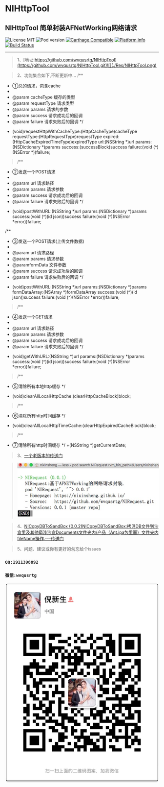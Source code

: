 # NIHttpTool
NIHttpTool 简单封装AFNetWorking网络请求
---

![License MIT](https://img.shields.io/github/license/mashape/apistatus.svg?maxAge=2592000)
![Pod version](https://img.shields.io/cocoapods/v/NIHttpTool.svg?style=flat)
[![Carthage Compatible](https://img.shields.io/badge/Carthage-compatible-4BC51D.svg?style=flat)](https://github.com/Carthage/Carthage)
[![Platform info](https://img.shields.io/cocoapods/p/NIHttpTool.svg?style=flat)](http://cocoadocs.org/docsets/WMPlayer)
[![Build Status](https://api.travis-ci.org/NIHttpTool/NIHttpTool.svg?branch=master)](https://travis-ci.org/NIHttpTool/NIHttpTool)

---
>1、[地址:https://github.com/wvqusrtg/NIHttpTool](https://github.com/wvqusrtg/NIHttpTool.git)![](./Res/NIHttpTool.png)

>2、功能集合如下,不断更新中...
>/**
 *  ①总的请求，包含cache
 *
 *  @param cacheType   缓存的类型
 *  @param requestType  请求类型
 *  @param params 请求的参数
 *  @param success 请求成功后的回调
 *  @param failure 请求失败后的回调
 */
+ (void)requestHttpWithCacheType:(HttpCacheType)cacheType requestType:(HttpRequestType)requestType expired:(HttpCacheExpiredTimeType)expiredType url:(NSString *)url params:(NSDictionary *)params success:(successBlock)success failure:(void (^)(NSError *))failure;
>/**
 *  ②发送一个POST请求
 *
 *  @param url     请求路径
 *  @param params  请求参数
 *  @param success 请求成功后的回调
 *  @param failure 请求失败后的回调
 */
+ (void)postWithURL:(NSString *)url params:(NSDictionary *)params success:(void (^)(id json))success failure:(void (^)(NSError *error))failure;

/**
 *  ③发送一个POST请求(上传文件数据)
 *
 *  @param url     请求路径
 *  @param params  请求参数
 *  @paramformData  文件参数
 *  @param success 请求成功后的回调
 *  @param failure 请求失败后的回调
 */
+ (void)postWithURL:(NSString *)url params:(NSDictionary *)params formDataArray:(NSArray *)formDataArray success:(void (^)(id json))success failure:(void (^)(NSError *error))failure;

>/**
 *  ④发送一个GET请求
 *
 *  @param url     请求路径
 *  @param params  请求参数
 *  @param success 请求成功后的回调
 *  @param failure 请求失败后的回调
 */
+ (void)getWithURL:(NSString *)url params:(NSDictionary *)params success:(void (^)(id json))success failure:(void (^)(NSError *error))failure;

>/**
 * ⑤清除所有本地http缓存
 */
+ (void)clearAllLocalHttpCache:(clearHttpCacheBlock)block;

>/**
 * ⑥清除所有http时间缓存
 */
+ (void)clearAllLocalHttpTimeCache:(clearHttpExpiredCacheBlock)block;

>/**
 * ⑦清除所有http时间缓存
 */
+(NSString *)getCurrentDate;

>3、[一个老版本的传送门](https://github.com/wvqusrtg/NIRequest.git)

>![](./Res/NIRequest.png)

>4、[NICopyDBToSandBox (0.0.2)NICopyDBToSandBox:拷贝DB文件到沙盒里及其他牵涉沙盒Documents文件夹内/产品（Ant.ipa包里面）文件夹内fileName操作.---传送门](https://github.com/wvqusrtg/NICopyDBToSandBox.git)

>5、问题、建议或你有更好的勿忘给个issues   
   ### `QQ:1911398892`
   ### `微信:wvqusrtg`
   
![](./Res/WechatIMG606.jpeg)